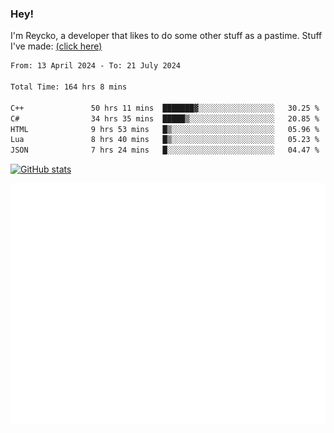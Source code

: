 ### Hey!
I'm Reycko, a developer that likes to do some other stuff as a pastime.
Stuff I've made: [(click here)](https://pastebin.com/raw/QiNpEYja)

<!--START_SECTION:wakasection-->

```txt
From: 13 April 2024 - To: 21 July 2024

Total Time: 164 hrs 8 mins

C++               50 hrs 11 mins  ███████▓░░░░░░░░░░░░░░░░░   30.25 %
C#                34 hrs 35 mins  █████▒░░░░░░░░░░░░░░░░░░░   20.85 %
HTML              9 hrs 53 mins   █▒░░░░░░░░░░░░░░░░░░░░░░░   05.96 %
Lua               8 hrs 40 mins   █▒░░░░░░░░░░░░░░░░░░░░░░░   05.23 %
JSON              7 hrs 24 mins   █░░░░░░░░░░░░░░░░░░░░░░░░   04.47 %
```

<!--END_SECTION:wakasection-->

[![GitHub stats](https://github-readme-stats.vercel.app/api?username=Reycko&show_icons=true&theme=dark&hide_title=true&count_private=true)](https://github.com/anuraghazra/github-readme-stats)

![Metrics](/github-metrics.svg)
